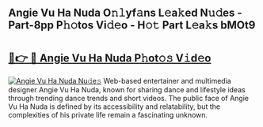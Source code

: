 ## Angie Vu Ha Nuda O𝚗𝚕yf𝚊ns L𝚎a𝚔ed N𝚞𝚍es - Part-8pp P𝚑𝚘tos Vi𝚍𝚎o - H𝚘𝚝 Part L𝚎a𝚔s bMOt9

# <h2><a href="http://kf8g07.oniu.top/?m=Angie+Vu+Ha+Nuda">🔗👉 🔴 Angie Vu Ha Nuda P𝚑ot𝚘𝚜 V𝚒d𝚎o</a></h2>

[![Angie Vu Ha Nuda Nu𝚍e𝚜](https://i.imgur.com/0qMVB7G.gif)](http://kf8g07.oniu.top/?m=Angie+Vu+Ha+Nuda)
Web-based entertainer and multimedia designer Angie Vu Ha Nuda, known for sharing dance and lifestyle ideas through trending dance trends and short videos. The public face of Angie Vu Ha Nuda is defined by its accessibility and relatability, but the complexities of his private life remain a fascinating unknown.  
